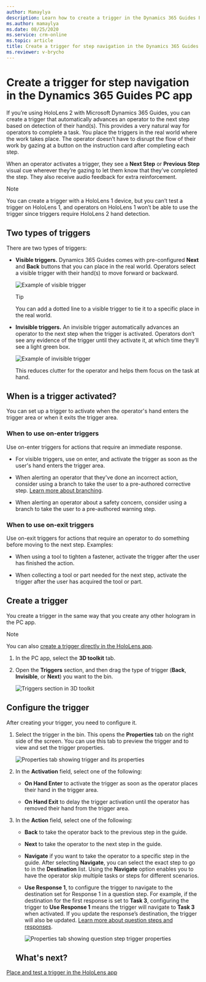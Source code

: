```yaml
---
author: Mamaylya
description: Learn how to create a trigger in the Dynamics 365 Guides PC app to automatically advance the operator to the next step based on detection of their hands in HoloLens 2.
ms.author: mamaylya
ms.date: 08/25/2020
ms.service: crm-online
ms.topic: article
title: Create a trigger for step navigation in the Dynamics 365 Guides PC app
ms.reviewer: v-brycho
---
```


# Create a trigger for step navigation in the Dynamics 365 Guides PC app

If you’re using HoloLens 2 with Microsoft Dynamics 365 Guides, you can create a trigger that automatically advances an operator to the next step based on detection of their 
hand(s). This provides a very natural way for operators to complete a task. You place the triggers in the real world where the work takes place. The operator doesn’t have to 
disrupt the flow of their work by gazing at a button on the instruction card after completing each step. 

When an operator activates a trigger, they see a **Next Step** or **Previous Step** visual cue wherever they’re gazing to let them know that they’ve completed the step. They also receive audio feedback for extra reinforcement.

> [!NOTE]
> You can create a trigger with a HoloLens 1 device, but you can’t test a trigger on HoloLens 1, and operators on HoloLens 1 won’t be able to use the trigger since 
triggers require HoloLens 2 hand detection.

## Two types of triggers

There are two types of triggers:

- **Visible triggers.** Dynamics 365 Guides comes with pre-configured **Next** and **Back** buttons that you can place in the real world. Operators select a visible trigger with their hand(s) to move forward or backward.  

    ![Example of visible trigger](media/trigger-visible.PNG "Example of visible trigger")
 
    > [!TIP]
    > You can add a dotted line to a visible trigger to tie it to a specific place in the real world.

- **Invisible triggers.** An invisible trigger automatically advances an operator to the next step when the trigger is activated. Operators don’t see any evidence of the trigger until they activate it, at which time they’ll see a light green box. 

    ![Example of invisible trigger](media/trigger-invisible.PNG "Example of invisible trigger")
 
    This reduces clutter for the operator and helps them focus on the task at hand.

## When is a trigger activated?

You can set up a trigger to activate when the operator's hand enters the trigger area or when it exits the trigger area. 

### When to use on-enter triggers

Use on-enter triggers for actions that require an immediate response.
        
- For visible triggers, use on enter, and activate the trigger as soon as the user's hand enters the trigger area.  
     
- When alerting an operator that they've done an incorrect action, consider using a branch to take the user to a pre-authored corrective step. [Learn more about branching](pc-app-branching.md).
     
- When alerting an operator about a safety concern, consider using a branch to take the user to a pre-authored warning step. 
        
### When to use on-exit triggers

Use on-exit triggers for actions that require an operator to do something before moving to the next step. Examples:
    
- When using a tool to tighten a fastener, activate the trigger after the user has finished the action.
        
- When collecting a tool or part needed for the next step, activate the trigger after the user has acquired the tool or part.  

## Create a trigger 

You create a trigger in the same way that you create any other hologram in the PC app. 

> [!NOTE]
> You can also [create a trigger directly in the HoloLens app](hololens-app-trigger.md).

1. In the PC app, select the **3D toolkit** tab.

2. Open the **Triggers** section, and then drag the type of trigger (**Back**, **Invisible**, or **Next**) you want to the bin.

    ![Triggers section in 3D toolkit](media/triggers-category-pc-app.PNG "Triggers section in 3D toolkit")

## Configure the trigger 

After creating your trigger, you need to configure it. 

1. Select the trigger in the bin. This opens the **Properties** tab on the right side of the screen. You can use this tab to preview the trigger and to view and set the trigger properties. 

    ![Properties tab showing trigger and its properties](media/trigger-properties.PNG "Properties tab showing trigger and its properties")

2. In the **Activation** field, select one of the following:
    
      - **On Hand Enter** to activate the trigger as soon as the operator places their hand in the trigger area.
      
      - **On Hand Exit** to delay the trigger activation until the operator has removed their hand from the trigger area.
         
3. In the **Action** field, select one of the following:
    
      - **Back** to take the operator back to the previous step in the guide.
      
      - **Next** to take the operator to the next step in the guide.
      
      - **Navigate** if you want to take the operator to a specific step in the guide. After selecting **Navigate**, you can select the exact step to go to in the **Destination** list. Using the **Navigate** option enables you to have the operator skip multiple tasks or steps for different scenarios. 
 
      - **Use Response 1**, to configure the trigger to navigate to the destination set for Response 1 in a question step. For example, if the destination for the first response is set to **Task 3**, configuring the trigger to **Use Response 1** means the trigger will navigate to **Task 3** when activated. If you update the response’s destination, the trigger will also be updated. [Learn more about question steps and responses](pc-app-branching.md).
    
        ![Properties tab showing question step trigger properties](media/trigger-question-step-properties.PNG "Properties tab showing question step trigger propertiess")
    
    ## What's next?

[Place and test a trigger in the HoloLens app](hololens-app-trigger.md)
